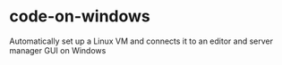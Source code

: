 code-on-windows
===============

Automatically set up a Linux VM and connects it to an editor and server manager GUI on Windows
